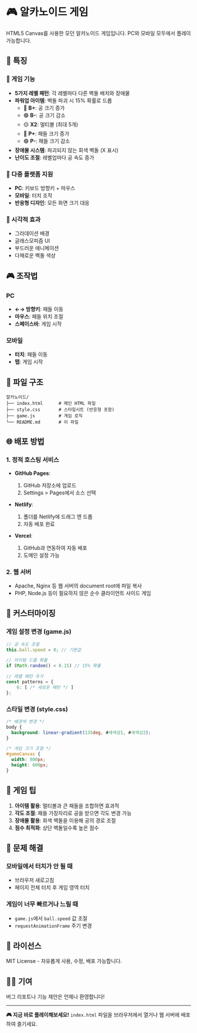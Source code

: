 # 🎮 알카노이드 게임

HTML5 Canvas를 사용한 모던 알카노이드 게임입니다. PC와 모바일 모두에서 플레이 가능합니다.

## 🚀 특징

### 🎯 게임 기능

- **5가지 레벨 패턴**: 각 레벨마다 다른 벽돌 배치와 장애물
- **파워업 아이템**: 벽돌 파괴 시 15% 확률로 드롭
  - 🔴 **B+**: 공 크기 증가
  - 🟢 **B-**: 공 크기 감소
  - 🟡 **X2**: 멀티볼 (최대 5개)
  - 🔵 **P+**: 패들 크기 증가
  - 🟣 **P-**: 패들 크기 감소
- **장애물 시스템**: 파괴되지 않는 회색 벽돌 (X 표시)
- **난이도 조절**: 레벨업마다 공 속도 증가

### 📱 다중 플랫폼 지원

- **PC**: 키보드 방향키 + 마우스
- **모바일**: 터치 조작
- **반응형 디자인**: 모든 화면 크기 대응

### 🎨 시각적 효과

- 그라데이션 배경
- 글래스모피즘 UI
- 부드러운 애니메이션
- 다채로운 벽돌 색상

## 🎮 조작법

### PC

- **←→ 방향키**: 패들 이동
- **마우스**: 패들 위치 조절
- **스페이스바**: 게임 시작

### 모바일

- **터치**: 패들 이동
- **탭**: 게임 시작

## 📂 파일 구조

```
알카노이드/
├── index.html      # 메인 HTML 파일
├── style.css       # 스타일시트 (반응형 포함)
├── game.js         # 게임 로직
└── README.md       # 이 파일
```

## 🌐 배포 방법

### 1. 정적 호스팅 서비스

- **GitHub Pages**:
  1. GitHub 저장소에 업로드
  2. Settings > Pages에서 소스 선택
- **Netlify**:

  1. 폴더를 Netlify에 드래그 앤 드롭
  2. 자동 배포 완료

- **Vercel**:
  1. GitHub과 연동하여 자동 배포
  2. 도메인 설정 가능

### 2. 웹 서버

- Apache, Nginx 등 웹 서버의 document root에 파일 복사
- PHP, Node.js 등이 필요하지 않은 순수 클라이언트 사이드 게임

## 🔧 커스터마이징

### 게임 설정 변경 (game.js)

```javascript
// 공 속도 조절
this.ball.speed = 8; // 기본값

// 아이템 드롭 확률
if (Math.random() < 0.15) // 15% 확률

// 레벨 패턴 추가
const patterns = {
    6: [ /* 새로운 패턴 */ ]
};
```

### 스타일 변경 (style.css)

```css
/* 배경색 변경 */
body {
  background: linear-gradient(135deg, #새색상1, #새색상2);
}

/* 게임 크기 조절 */
#gameCanvas {
  width: 800px;
  height: 600px;
}
```

## 🎯 게임 팁

1. **아이템 활용**: 멀티볼과 큰 패들을 조합하면 효과적
2. **각도 조절**: 패들 가장자리로 공을 받으면 각도 변경 가능
3. **장애물 활용**: 회색 벽돌을 이용해 공의 경로 조절
4. **점수 최적화**: 상단 벽돌일수록 높은 점수

## 🐛 문제 해결

### 모바일에서 터치가 안 될 때

- 브라우저 새로고침
- 페이지 전체 터치 후 게임 영역 터치

### 게임이 너무 빠르거나 느릴 때

- `game.js`에서 `ball.speed` 값 조절
- `requestAnimationFrame` 주기 변경

## 📄 라이선스

MIT License - 자유롭게 사용, 수정, 배포 가능합니다.

## 🙋‍♂️ 기여

버그 리포트나 기능 제안은 언제나 환영합니다!

---

**🎮 지금 바로 플레이해보세요!**
`index.html` 파일을 브라우저에서 열거나 웹 서버에 배포하여 즐기세요.
